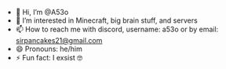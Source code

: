- 👋 Hi, I’m @A53o
- 👀 I’m interested in Minecraft, big brain stuff, and servers
- 📫 How to reach me with discord, username: a53o or by email: sirpancakes21@gmail.com
- 😄 Pronouns: he/him
- ⚡ Fun fact: I exsist 🤓

<!---
A53o/A53o is a ✨ special ✨ repository because its `README.md` (this file) appears on your GitHub profile.
You can click the Preview link to take a look at your changes.
--->
